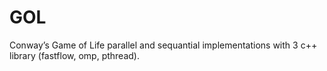 # GOL
Conway’s Game of Life parallel and sequantial implementations with 3 c++ library (fastflow, omp, pthread).
